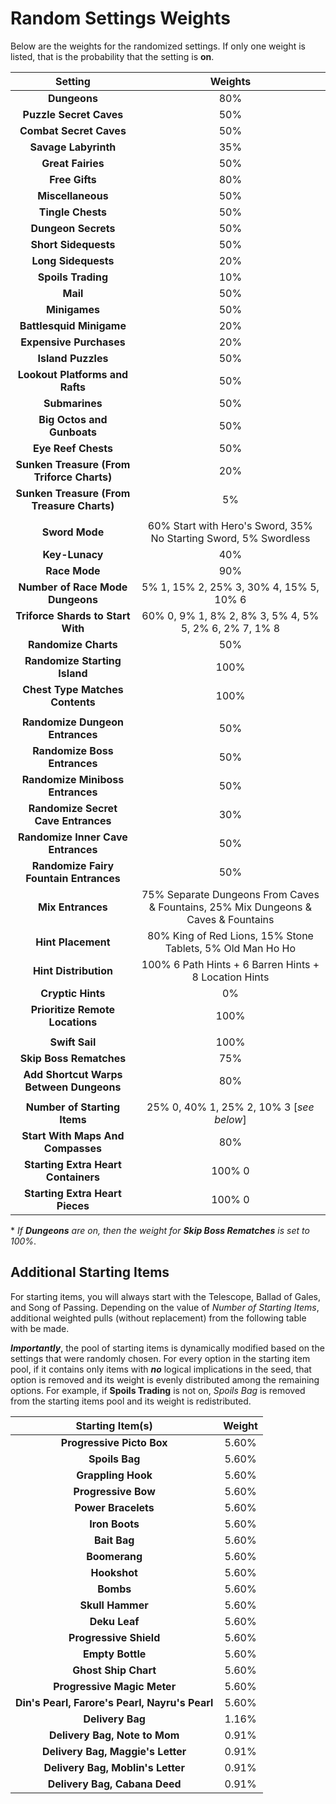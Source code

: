 # Random Settings Weights

Below are the weights for the randomized settings. If only one weight is listed, that is the probability that the setting is **on**.

|                 **Setting**                	|                                                           **Weights**                                                           	|
|:------------------------------------------:	|:-------------------------------------------------------------------------------------------------------------------------------:	|
|                **Dungeons**                	|                                                               80%                                                               	|
|           **Puzzle Secret Caves**          	|                                                               50%                                                               	|
|           **Combat Secret Caves**          	|                                                               50%                                                               	|
|            **Savage Labyrinth**            	|                                                               35%                                                               	|
|              **Great Fairies**             	|                                                               50%                                                               	|
|               **Free Gifts**               	|                                                               80%                                                               	|
|              **Miscellaneous**             	|                                                               50%                                                               	|
|              **Tingle Chests**             	|                                                               50%                                                               	|
|             **Dungeon Secrets**             	|                                                               50%                                                               	|
|            **Short Sidequests**            	|                                                               50%                                                               	|
|             **Long Sidequests**            	|                                                               20%                                                               	|
|             **Spoils Trading**             	|                                                               10%                                                               	|
|                  **Mail**                  	|                                                               50%                                                               	|
|                **Minigames**               	|                                                               50%                                                               	|
|          **Battlesquid Minigame**          	|                                                               20%                                                               	|
|           **Expensive Purchases**          	|                                                               20%                                                               	|
|             **Island Puzzles**             	|                                                               50%                                                               	|
|       **Lookout Platforms and Rafts**      	|                                                               50%                                                               	|
|               **Submarines**               	|                                                               50%                                                               	|
|         **Big Octos and Gunboats**         	|                                                               50%                                                               	|
|             **Eye Reef Chests**            	|                                                               50%                                                               	|
| **Sunken Treasure (From Triforce Charts)** 	|                                                               20%                                                               	|
| **Sunken Treasure (From Treasure Charts)** 	|                                                                5%                                                               	|
|                                            	|                                                                                                                                 	|
|               **Sword Mode**               	|                                 60% Start with Hero's Sword, 35% No Starting Sword, 5% Swordless                                	|
|               **Key-Lunacy**               	|                                                               40%                                                               	|
|                **Race Mode**               	|                                                               90%                                                               	|
|      **Number of Race Mode Dungeons**      	|                                             5% 1, 15% 2, 25% 3, 30% 4, 15% 5, 10% 6                                             	|
|      **Triforce Shards to Start With**     	|                                      60% 0, 9% 1, 8% 2, 8% 3, 5% 4, 5% 5, 2% 6, 2% 7, 1% 8                                      	|
|            **Randomize Charts**            	|                                                               50%                                                               	|
|        **Randomize Starting Island**       	|                                                               100%                                                              	|
|       **Chest Type Matches Contents**      	|                                                               100%                                                              	|
|                                            	|                                                                                                                                 	|
|       **Randomize Dungeon Entrances**      	|                                                               50%                                                               	|
|         **Randomize Boss Entrances**        	|                                                               50%                                                               	|
|       **Randomize Miniboss Entrances**      	|                                                               50%                                                               	|
|     **Randomize Secret Cave Entrances**    	|                                                               30%                                                               	|
|      **Randomize Inner Cave Entrances**    	|                                                               50%                                                               	|
|    **Randomize Fairy Fountain Entrances**  	|                                                               50%                                                               	|
|              **Mix Entrances**             	|                       75% Separate Dungeons From Caves & Fountains, 25% Mix Dungeons & Caves & Fountains                         	|
|             **Hint Placement**             	|                                    80% King of Red Lions, 15% Stone Tablets, 5% Old Man Ho Ho                                   	|
|            **Hint Distribution**           	|                                      100% 6 Path Hints + 6 Barren Hints + 8 Location Hints                                      	|
|              **Cryptic Hints**             	|                                                               0%                                                                	|
|       **Prioritize Remote Locations**        	|                                                               100%                                                              	|
|                                            	|                                                                                                                                 	|
|               **Swift Sail**               	|                                                               100%                                                              	|
|           **Skip Boss Rematches**          	|                                                               75%                                                               	|
|   **Add Shortcut Warps Between Dungeons**  	|                                                               80%                                                               	|
|                                            	|                                                                                                                                 	|
|        **Number of Starting Items**        	|                                             25% 0, 40% 1, 25% 2, 10% 3 [_see below_]                                            	|
|      **Start With Maps And Compasses**     	|                                                               80%                                                               	|
|     **Starting Extra Heart Containers**    	|                                                              100% 0                                                             	|
|       **Starting Extra Heart Pieces**      	|                                                              100% 0                                                             	|

\* *If **Dungeons** are on, then the weight for **Skip Boss Rematches** is set to 100%*.

## Additional Starting Items
For starting items, you will always start with the Telescope, Ballad of Gales, and Song of Passing. Depending on the value of _Number of Starting Items_, additional weighted pulls (without replacement) from the following table with be made.

**_Importantly_**, the pool of starting items is dynamically modified based on the settings that were randomly chosen. For every option in the starting item pool, if it contains only items with **_no_** logical implications in the seed, that option is removed and its weight is evenly distributed among the remaining options. For example, if **Spoils Trading** is not on, _Spoils Bag_ is removed from the starting items pool and its weight is redistributed.

|              **Starting Item(s)**              	| **Weight** 	|
|:----------------------------------------------:	|:----------:	|
|            **Progressive Picto Box**           	|    5.60%   	|
|                 **Spoils Bag**                 	|    5.60%   	|
|               **Grappling Hook**               	|    5.60%   	|
|               **Progressive Bow**              	|    5.60%   	|
|               **Power Bracelets**              	|    5.60%   	|
|                 **Iron Boots**                 	|    5.60%   	|
|                  **Bait Bag**                  	|    5.60%   	|
|                  **Boomerang**                 	|    5.60%   	|
|                  **Hookshot**                  	|    5.60%   	|
|                    **Bombs**                   	|    5.60%   	|
|                **Skull Hammer**                	|    5.60%   	|
|                  **Deku Leaf**                 	|    5.60%   	|
|             **Progressive Shield**             	|    5.60%   	|
|                **Empty Bottle**                	|    5.60%   	|
|              **Ghost Ship Chart**              	|    5.60%   	|
|          **Progressive Magic Meter**           	|    5.60%   	|
| **Din's Pearl, Farore's Pearl, Nayru's Pearl** 	|    5.60%   	|
|                **Delivery Bag**                	|    1.16%   	|
|          **Delivery Bag, Note to Mom**         	|    0.91%   	|
|        **Delivery Bag, Maggie's Letter**       	|    0.91%   	|
|        **Delivery Bag, Moblin's Letter**       	|    0.91%   	|
|          **Delivery Bag, Cabana Deed**         	|    0.91%   	|
